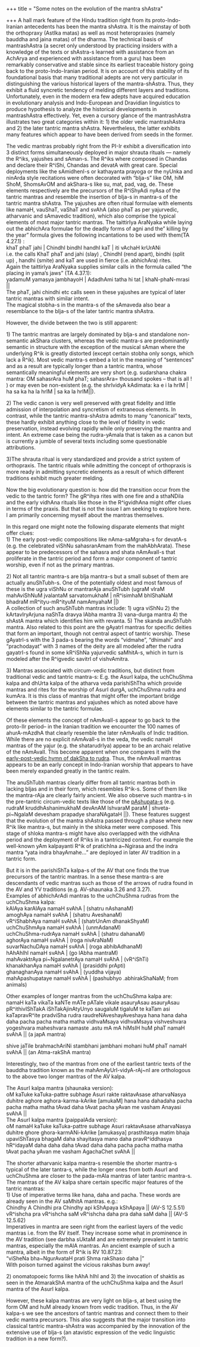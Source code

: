 +++
title = "Some notes on the evolution of the mantra shAstra"

+++
A hall mark feature of the Hindu tradition right from its
proto-Indo-Iranian antecedents has been the mantra shAstra. It is the
mainstay of both the orthopraxy (AstIka matas) as well as most
heteropraxies (namely bauddha and jaina matas) of the dharma. The
technical basis of mantrashAstra (a secret only understood by practicing
insiders with a knowledge of the texts or shAstra-s learned with
assistance from an AchArya and experienced with assistance from a guru)
has been remarkably conservative and stable since its earliest traceable
history going back to the proto-Indo-Iranian period. It is on account of
this stability of its foundational basis that many traditional adepts
are not very particular in distinguishing the various historical layers
of the mantra-shAstra. Thus, they exhibit a fluid syncretic tendency of
melding different layers and traditions. Unfortunately, even in the
modern era few adepts have acquired education in evolutionary analysis
and Indo-European and Dravidian linguistics to produce hypothesis to
analyze the historical developments in mantrashAstra effectively. Yet,
even a cursory glance of the mantrashAstra illustrates two great
categories within it: 1) the older vedic mantrashAstra and 2) the later
tantric mantra shAstra. Nevertheless, the latter exhibits many features
which appear to have been derived from seeds in the former.

The vedic mantras probably right from the PI-Ir exhibit a
diversification into 3 distinct forms simultaneously deployed in major
shrauta rituals — namely the R^iks, yajushes and sAman-s. The R^iks
where composed in Chandas and declare their R^iShi, Chandas and devatA
with great care. Special deployments like the sAmidhenI-s or kathayanta
prayoga or the nyUnka and ninArda style recitations were often decorated
with “bIja-s” like OM, hiM ShoM, ShomsAvOM and akShara-s like su, mat,
pad, vag, de. These elements respectively are the precursors of the
R^iShyAdi nyAsa of the tantric mantras and resemble the insertion of
bIja-s in mantra-s of the tantric mantra shAstra. The yajushes are often
ritual formulae with elements like namaH, vauShaT, vaShaT and svAhA
(also phaT as per yajurvedic, atharvanic and sAmavedic tradition), which
also comprise the typical elements of most major tantric mantras. The
taittirIya AraNyaka while laying out the abhichAra formulae for the
deadly forms of agni and the” killing by the year” formula gives the
following incantations to be used with them(TA 4.27.1) :  
khaT phaT jahi | ChindhI bindhI handhI kaT | iti vAchaH krUrANi  
i.e. the calls KhaT phaT and jahi (slay) , ChindhI (rend apart), bindhi
(split up) , handhi (smite) and kaT are used in fierce (i.e. abhichAra)
rites.  
Again the taittirIya AraNyaka supplies similar calls in the formula
called “the placing in yama’s jaws” (TA 4.37.1):  
yadamuM yamasya jambhayoH | AdadhAmi tatha hi tat | khaN-phaN-mrasi ||  
The phaT, jahi chindhi etc calls seen in these yajushes are typical of
later tantric mantras with similar intent.  
The magical stobha-s in the mantra-s of the sAmaveda also bear a
resemblance to the bIja-s of the later tantric mantra shAstra.

However, the divide between the two is still apparent:

1\) The tantric mantras are largely dominated by bIja-s and standalone
non-semantic akShara clusters, whereas the vedic mantra-s are
predominantly semantic in structure with the exception of the musical
sAman where the underlying R^ik is greatly distorted (except certain
stobha only songs, which lack a R^ik). Most vedic mantra-s embed a lot
in the meaning of “sentences” and as a result are typically longer than
a tantric mantra, whose semantically meaningful elements are very short
(e.g. sudarshana chakra mantra: OM sahasrAra huM phaT; sahasrAra=
thousand spokes – that is all \! ) or may even be non-existent (e.g. the
shrIvidyA kAdimata: ka e i la hrIM | ha sa ka ha la hrIM | sa ka la
hrIM||).

2\) The vedic canon is very well preserved with great fidelity and
little admission of interpolation and syncretism of extraneous elements.
In contrast, while the tantric mantra-shAstra admits to many “canonical”
texts, these hardly exhibit anything close to the level of fidelity in
vedic preservation, instead evolving rapidly while only preserving the
mantra and intent. An extreme case being the rudra-yAmala that is taken
as a canon but is currently a jumble of several texts including some
questionable attributions.

3)The shrauta ritual is very standardized and provide a strict system of
orthopraxis. The tantric rituals while admitting the concept of
orthopraxis is more ready in admitting syncretic elements as a result of
which different traditions exhibit much greater melding.

Now the big evolutionary question is: how did the transition occur from
the vedic to the tantric form? The gR^ihya rites with one fire and a
sthaNDila and the early vidhAna rituals like those in the R^igvidhAna
might offer clues in terms of the praxis. But that is not the issue I am
seeking to explore here. I am primarily concerning myself about the
mantras themselves.

In this regard one might note the following disparate elements that
might offer clues:  
1\) The early post-vedic compositions like nAma-saMgraha-s for devatA-s
(e.g. the celebrated viShNu sahasranAmam from the mahAbhArata). These
appear to be predecessors of the sahasra and shata nAmAvalI-s that
proliferate in the tantric period and form a major component of tantric
worship, even if not as the primary mantras.

2\) Not all tantric mantra-s are bIja mantra-s but a small subset of
them are actually anuShTubh-s. One of the potentially oldest and most
famous of these is the ugra viShNu or mantrarAja anuShTubh (ugraM vIraM
mahAviShNuM jvalantaM sarvatomukhaM | nR^isimhaM bhIShaNaM bhadraM
mR^ityu-mR^ityuM namAmyahaM ||)  
A collection of such anuShTubh mantras include: 1) ugra viShNu 2) the
kArtavIryArjuna naShTa dravya lAbha mantra 3) vana-durga mantra 4) the
shAstA mantra which identifies him with revanta. 5) The skanda anuShTubh
mantra. Also related to this point are the gAyatrI mantras for specific
deities that form an important, though not central aspect of tantric
worship. These gAyatrI-s with the 3 pada-s bearing the words “vidmahe”,
“dhimahi” and “prachodayat” with 3 names of the deity are all modeled
after the rudra gayatrI-s found in some kR^iShNa yajurvedic saMhitA-s,
which in turn is modeled after the R^igvedic savitrI of vishvAmitra.

3\) Mantras associated with circum-vedic traditions, but distinct from
traditional vedic and tantric mantra-s: E.g. the AsurI kalpa, the
uchChuShma kalpa and dhUrta kalpa of the atharva veda parishiShTha which
provide mantras and rites for the worship of AsurI durgA, uchChuShma
rudra and kumAra. It is this class of mantras that might offer the
important bridge between the tantric mantras and yajushes which as noted
above have elements similar to the tantric formulae.

Of these elements the concept of nAmAvalI-s appear to go back to the
proto-IIr period– in the Iranian tradition we encounter the 100 names of
ahurA-mAzdhA that clearly resemble the later nAmAvalIs of Indic
tradition. While there are no explicit nAmAvalI-s in the veda, the vedic
namaH mantras of the yajur (e.g. the shatarudrIya) appear to be an
archaic relative of the nAmAvalI. This become apparent when one compares
it with the [early-post-vedic hymn of dakSha to
rudra](http://manollasa.blogspot.com/2006/02/younger-shatarudriya.html).
Thus, the nAmAvalI mantras appears to be an early concept in
Indo-Iranian worship that appears to have been merely expanded greatly
in the tantric realm.

The anuShTubh mantras clearly differ from all tantric mantras both in
lacking bIjas and in their form, which resembles R^ik-s. Some of them
like the mantra-rAja are clearly fairly ancient. We also observe such
mantra-s in the pre-tantric circum-vedic texts like those of the
[pAshupata-s](http://manollasa.blogspot.com/2006/05/shaivas-pashupata-s.html)
(e.g. rudraM kruddhAshanimukhaM devAnAM IshvaraM paraM
| shveta-pi\~NgalaM devesham prapadye sharaNAgataH ||). These features
suggest that the evolution of the mantra shAstra passed through a phase
where new R^ik like mantra-s, but mainly in the shloka meter were
composed. This stage of shloka mantra-s might have also overlapped with
the vidhAna period and the deployment of R^iks in a tantricized context.
For example the well-known yAm kalpayanti R^ik of pratichIna a\~Ngirasa
and the indra mantra “yata indra bhayAmahe…” are deployed in later AV
tradition in a tantric form.

But it is in the parishiShTa kalpa-s of the AV that one finds the true
precursors of the tantric mantras. In a sense these mantra-s are
descendants of vedic mantras such as those of the arrows of rudra found
in the AV and YV traditions (e.g. AV-shaunaka 3.26 and 3.27).  
Examples of abhichArAdi mantras to the uchChuShma rudras from the
uchChuShma kalpa:  
kAlAya karAlAya namaH svAhA | (shatru nAshanaM)  
amoghAya namaH svAhA | (shatru AveshanaM)  
vR^iShabhAya namaH svAhA | (shatrUnAm dhanakShyaM)  
uchChuShmAya namaH svAhA | (unmAdanaM)  
uchChuShma-rudrAya namaH svAhA | (shatru dahanaM)  
aghorAya namaH svAhA | (roga nivAraNaM)  
suvarNachuDAya namaH svAhA | (roga abhibAdhanaM)  
hAhAhIhI namaH svAhA | (go lAbha mantraM)  
mahAvaktrAya pi\~NgalanetrAya namaH svAhA | (vR^iShTi)  
khanakhanAya namaH svAhA | (prasiddhi prApti)  
ghanaghanAya namaH svAhA | (yuddha vijaya)  
mahApashupataye namaH svAhA | (pashubhyo .abhirakShaNaM; from animals)

Other examples of longer mantras from the uchChuShma kalpa are:  
namaH kaTa vikaTa kaNTe mATe pATale vikale asauryAsau asauryAsau
pR^ithivIShTakA iShTakAjinAtyUnyo saugaluM tigaluM te kaTam asi
kaTapravR^ite pradviSha rudra raudreNAveshayAveshaya hana hana daha daha
pacha pacha matha matha vidhvaMsaya vidhvaMsaya vishveshvara yogeshvara
maheshvara namaste .astu mA mA hiMsIH huM phaT namaH svAhA || (a japA
mantra)

shive jaTile brahmachAriNi stambhani jambhani mohani huM phaT namaH
svAhA || (an Atma-rakShA mantra)

Interestingly, two of the mantras from one of the earliest tantric texts
of the bauddha tradition known as the mahAmAyUrI-vidyA-rAj\~nI are
orthologous to the above two longer mantras of the AV kalpa.

The AsurI kalpa mantra (shaunaka version):  
oM kaTuke kaTuka-pattre subhage Asuri rakte raktavAsase atharvaNasya
duhitre aghore aghora-karma-kArike \[amukaM\] hana hana dahadaha pacha
pacha matha matha tAvad daha tAvat pacha yAvan me vasham Anayasi svAhA
||  
The AsurI kalpa mantra (paippalAda version):  
oM namaH kaTuke kaTuka-pattre subhage Asuri raktavAsase atharvaNasya
duhitre ghore ghora-karmANi-kArike \[amukasya\] prasthitasya matim bhaja
upaviShTasya bhagaM daha shayitasya mano daha pravR^iddhasya hR^idayaM
daha daha daha tAvad daha daha pacha pacha matha matha tAvat pacha yAvan
me vasham AgachaChet svAhA ||

The shorter atharvanic kalpa mantra-s resemble the shorter mantra-s
typical of the later tantra-s, while the longer ones from both AsurI and
uchChuShma are closer to the pada-mAla mantras of later tantric
mantra-s. The mantras of the AV kalpa share certain specific major
features of the tantric mantras:  
1\) Use of imperative terms like hana, daha and pacha. These words are
already seen in the AV saMhitA mantras. e.g.:  
Chindhy A Chindhi pra Chindhy api kShApaya kShApaya || (AV-S 12.5.51)  
vR^ishcha pra vR^ishcha saM vR^ishcha daha pra daha saM daha || (AV-S
12.5.62)  
Imperatives in mantra are seen right from the earliest layers of the
vedic mantras i.e. from the RV itself. They increase some what in
prominence in the AV tradition (see darbha sUktaM and are extremely
prevalent in tantric mantras, especially the mAlA mantras. An ancient
example of such a mantra, albeit in the form of R^ik is RV 10.87.23:  
“viSheNa bha\~NgurAvataH prati Shma rakShaso daha |”  
With poison turned against the vicious rakshas burn  away\!

2\) onomatopoeic forms like hAhA hIhI and 3) the invocation of shaktis
as seen in the AtmarakShA mantra of the uchChuShma kalpa and the AsurI
mantra of the AsurI kalpa.

However, these kalpa mantras are very light on bIja-s, at best using the
form OM and huM already known from vedic tradition. Thus, in the AV
kalpa-s we see the ancestors of tantric mantras and connect them to
their vedic mantra precursors. This also suggests that the major
transition into classical tantric mantra-shAstra was accompanied by the
innovation of the extensive use of bIja-s (an atavistic expression of
the vedic linguistic tradition in a new form?).
